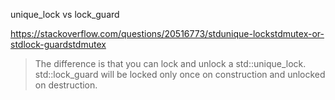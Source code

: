 unique_lock vs lock_guard

https://stackoverflow.com/questions/20516773/stdunique-lockstdmutex-or-stdlock-guardstdmutex

> The difference is that you can lock and unlock a std::unique_lock. std::lock_guard will be locked only once on construction and unlocked on destruction.